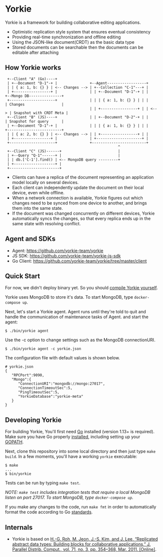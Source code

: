 # Yorkie

Yorkie is a framework for building collaborative editing applications.

  - Optimistic replication style system that ensures eventual consistency
  - Providing real-time synchronization and offline editing
  - Using the JSON-like document(CRDT) as the basic data type
  - Stored documents can be searchable then the documents can be editable after attaching

## How Yorkie works

 ```
  +--Client "A" (Go)----+
  | +--Document "D-1"-+ |               +--Agent------------------+
  | | { a: 1, b: {} } | <-- Changes --> | +--Collection "C-1"---+ |
  | +-----------------+ |               | | +--Document "D-1"-+ | |      +--Mongo DB---------------+
  +---------------------+               | | | { a: 1, b: {} } | | |      | Changes                 |
                                        | | +-----------------+ | | <--> | Snapshot with CRDT Meta |
  +--Client "B" (JS)----+               | | +--Document "D-2"-+ | |      | Snapshot for query      |
  | +--Document "D-1"-+ |               | | | { a: 1, b: {} } | | |      +-------------------------+
  | | { a: 2, b: {} } | <-- Changes --> | | +-----------------+ | |
  | +-----------------+ |               | +---------------------+ |
  +---------------------+               +-------------------------+
                                                     ^
  +--Client "C" (JS)------+                          |
  | +--Query "Q-1"------+ |                          |
  | | db.['C-1'].find() | <-- MongoDB query ---------+
  | +-------------------+ |
  +-----------------------+
 ```

 - Clients can have a replica of the document representing an application model locally on several devices.
 - Each client can independently update the document on their local device, even while offline.
 - When a network connection is available, Yorkie figures out which changes need to be synced from one device to another, and brings them into the same state.
 - If the document was changed concurrently on different devices, Yorkie automatically syncs the changes, so that every replica ends up in the same state with resolving conflict.

## Agent and SDKs
 - Agent: https://github.com/yorkie-team/yorkie
 - JS SDK: https://github.com/yorkie-team/yorkie-js-sdk
 - Go Client: https://github.com/yorkie-team/yorkie/tree/master/client

## Quick Start

For now, we didn't deploy binary yet. So you should [compile Yorkie yourself](#developing-yorkie).

Yorkie uses MongoDB to store it's data. To start MongoDB, type `docker-compose up`.

Next, let's start a Yorkie agent. Agent runs until they're told to quit and handle the communication of maintenance tasks of Agent. and start the agent:

```
$ ./bin/yorkie agent
```

Use the -c option to change settings such as the MongoDB connectionURI.

```
$ ./bin/yorkie agent -c yorkie.json
```

The configuration file with default values ​​is shown below.

```
# yorkie.json
{
   "RPCPort":9090,
   "Mongo":{
      "ConnectionURI":"mongodb://mongo:27017",
      "ConnectionTimeoutSec":5,
      "PingTimeoutSec":5,
      "YorkieDatabase":"yorkie-meta"
   }
}
```

## Developing Yorkie

For building Yorkie, You'll first need [Go](https://golang.org) installed (version 1.13+ is required). Make sure you have Go properly [installed](https://golang.org/doc/install), including setting up your [GOPATH](https://golang.org/doc/code.html#GOPATH).

Next, clone this repository into some local directory and then just type `make build`. In a few moments, you'll have a working `yorkie` executable:
```
$ make
...
$ bin/yorkie
```

Tests can be run by typing `make test`.

*NOTE: `make test` includes integration tests that require a local MongoDB listen on port 27017. To start MongoDB, type `docker-compose up`.*

If you make any changes to the code, run `make fmt` in order to automatically format the code according to Go [standards](https://golang.org/doc/effective_go.html#formatting).

## Internals

 - Yorkie is based on [ H.-G. Roh, M. Jeon, J.-S. Kim, and J. Lee, “Replicated abstract
data types: Building blocks for collaborative applications,” J. Parallel
Distrib. Comput., vol. 71, no. 3, pp. 354–368, Mar. 2011. [Online]](http://csl.skku.edu/papers/jpdc11.pdf).
